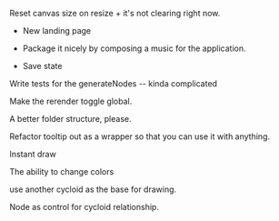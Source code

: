 Reset canvas size on resize + it's not clearing right now.

- New landing page

- Package it nicely by composing a music for the application.

- Save state

Write tests for the generateNodes -- kinda complicated

Make the rerender toggle global.

A better folder structure, please.

Refactor tooltip out as a wrapper so that you can use it with anything.

Instant draw

The ability to change colors

use another cycloid as the base for drawing.

Node as control for cycloid relationship.
